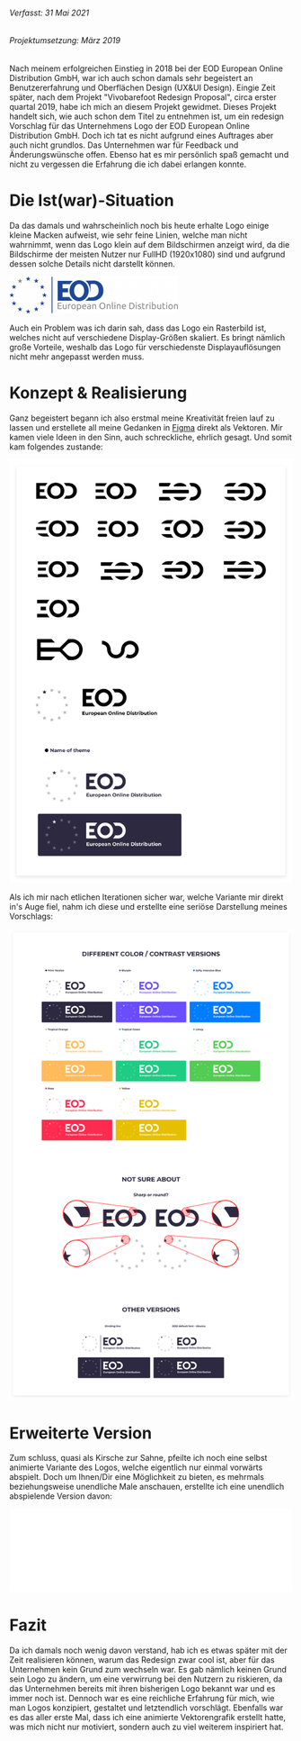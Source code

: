 ###### *Verfasst: 31 Mai 2021*
###### *Projektumsetzung: März 2019*

Nach meinem erfolgreichen Einstieg in 2018 bei der EOD European Online Distribution GmbH, war ich auch schon damals sehr begeistert an Benutzererfahrung und Oberflächen Design (UX&UI Design). Eingie Zeit später, nach dem Projekt "Vivobarefoot Redesign Proposal", circa erster quartal 2019, habe ich mich an diesem Projekt gewidmet. Dieses Projekt handelt sich, wie auch schon dem Titel zu entnehmen ist, um ein redesign Vorschlag für das Unternehmens Logo der EOD European Online Distribution GmbH.
Doch ich tat es nicht aufgrund eines Auftrages aber auch nicht grundlos. Das Unternehmen war für Feedback und Änderungswünsche offen. Ebenso hat es mir persönlich spaß gemacht und nicht zu vergessen die Erfahrung die ich dabei erlangen konnte.

# Die Ist(war)-Situation

Da das damals und wahrscheinlich noch bis heute erhalte Logo einige kleine Macken aufweist, wie sehr feine Linien, welche man nicht wahrnimmt, wenn das Logo klein auf dem Bildschirmen anzeigt wird, da die Bildschirme der meisten Nutzer nur FullHD (1920x1080) sind und aufgrund dessen solche Details nicht darstellt können.

![Official Logo of Company](/projects/logo_redesign_proposal/media/eod_official_logo.png)

Auch ein Problem was ich darin sah, dass das Logo ein Rasterbild ist, welches nicht auf verschiedene Display-Größen skaliert. Es bringt nämlich große Vorteile, weshalb das Logo für verschiedenste Displayauflösungen nicht mehr angepasst werden muss.

# Konzept & Realisierung

Ganz begeistert begann ich also erstmal meine Kreativität freien lauf zu lassen und erstellete all meine Gedanken in [Figma](https://figma.com) direkt als Vektoren. Mir kamen viele Ideen in den Sinn, auch schreckliche, ehrlich gesagt. Und somit kam folgendes zustande:

![Logo ideas](/projects/logo_redesign_proposal/media/eod-logo-ideas.svg)

Als ich mir nach etlichen Iterationen sicher war, welche Variante mir direkt in's Auge fiel, nahm ich diese und erstellte eine seriöse Darstellung meines Vorschlags:

![Logo proposal](/projects/logo_redesign_proposal/media/eod-logo-proposal.svg)

# Erweiterte Version

Zum schluss, quasi als Kirsche zur Sahne, pfeilte ich noch eine selbst animierte Variante des Logos, welche eigentlich nur einmal vorwärts abspielt. Doch um Ihnen/Dir eine Möglichkeit zu bieten, es mehrmals beziehungsweise unendliche Male anschauen, erstellte ich eine unendlich abspielende Version davon:

![Animated logo](/projects/logo_redesign_proposal/media/eod-logo-animated_infinite.svg)

# Fazit

Da ich damals noch wenig davon verstand, hab ich es etwas später mit der Zeit realisieren können, warum das Redesign zwar cool ist, aber für das Unternehmen kein Grund zum wechseln war. Es gab nämlich keinen Grund sein Logo zu ändern, um eine verwirrung bei den Nutzern zu riskieren, da das Unternehmen bereits mit ihren bisherigen Logo bekannt war und es immer noch ist. Dennoch war es eine reichliche Erfahrung für mich, wie man Logos konzipiert, gestaltet und letztendlich vorschlägt. Ebenfalls war es das aller erste Mal, dass ich eine animierte Vektorengrafik erstellt hatte, was mich nicht nur motiviert, sondern auch zu viel weiterem inspiriert hat.
